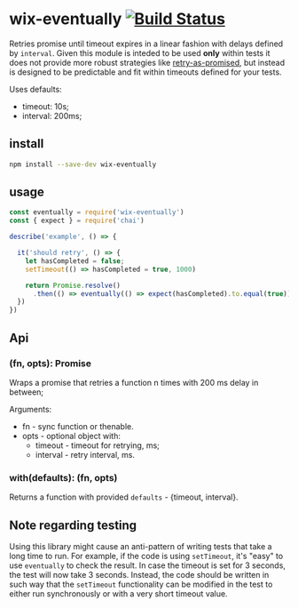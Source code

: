 # wix-eventually [![Build Status](https://travis-ci.org/wix/wix-eventually.svg?branch=master)](https://travis-ci.org/wix/wix-eventually)

Retries promise until timeout expires in a linear fashion with delays defined by `interval`. Given this module is inteded to be used **only** within tests it does not provide more robust strategies like [retry-as-promised](https://www.npmjs.com/package/retry-as-promised), but instead is designed to be predictable and fit within timeouts defined for your tests.

Uses defaults:
 - timeout: 10s;
 - interval: 200ms;

## install

```bash
npm install --save-dev wix-eventually
```

## usage

```js
const eventually = require('wix-eventually')
const { expect } = require('chai')

describe('example', () => {

  it('should retry', () => {
    let hasCompleted = false;
  	setTimeout(() => hasCompleted = true, 1000)

  	return Promise.resolve()  	  
  	  .then(() => eventually(() => expect(hasCompleted).to.equal(true))
  })
})
```

## Api

### (fn, opts): Promise
Wraps a promise that retries a function n times with 200 ms delay in between;

Arguments:
 - fn - sync function or thenable.
 - opts - optional object with:
   - timeout - timeout for retrying, ms;
   - interval - retry interval, ms.

### with(defaults): (fn, opts)
Returns a function with provided `defaults` - {timeout, interval}.


## Note regarding testing

Using this library might cause an anti-pattern of writing tests that take a long time to run.
For example, if the code is using `setTimeout`, it's "easy" to use `eventually` to check the result.
In case the timeout is set for 3 seconds, the test will now take 3 seconds.
Instead, the code should be written in such way that the `setTimeout` functionality can be modified in the test to either run synchronously or with a very short timeout value.
